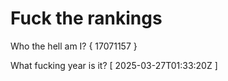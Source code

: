 # Fuck the rankings

Who the hell am I?
{ 17071157 }

What fucking year is it?
[ 2025-03-27T01:33:20Z ]
